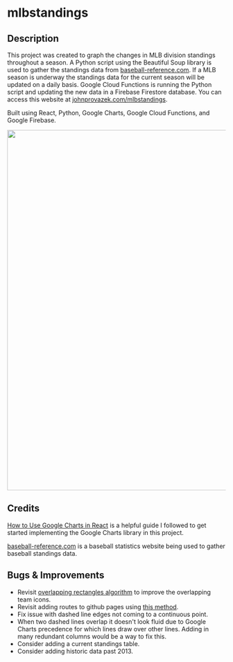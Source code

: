 # mlbstandings

## Description

This project was created to graph the changes in MLB division standings throughout a season. A Python script using the Beautiful Soup library is used to gather the standings data from [baseball-reference.com](https://www.baseball-reference.com/). If a MLB season is underway the standings data for the current season will be updated on a daily basis. Google Cloud Functions is running the Python script and updating the new data in a Firebase Firestore database. You can access this website at [johnprovazek.com/mlbstandings](https://www.johnprovazek.com/mlbstandings/).

Built using React, Python, Google Charts, Google Cloud Functions, and Google Firebase.

<div align="center">
  <picture>
    <img src="https://repository-images.githubusercontent.com/483421754/ce78b600-adcd-445a-80cc-8236060bc43e" width="830px">
  </picture>
</div>

## Credits

[How to Use Google Charts in React](https://blog.shahednasser.com/how-to-use-google-charts-in-react/#:~:text=In%20order%20to%20load%20Google,ll%20set%20google%20to%20window.) is a helpful guide I followed to get started implementing the Google Charts library in this project.

[baseball-reference.com](https://www.baseball-reference.com/) is a baseball statistics website being used to gather baseball standings data.

## Bugs & Improvements

- Revisit [overlapping rectangles algorithm](https://mikekling.com/comparing-algorithms-for-dispersing-overlapping-rectangles/) to improve the overlapping team icons.
- Revisit adding routes to github pages using [this method](https://github.com/rafgraph/spa-github-pages).
- Fix issue with dashed line edges not coming to a continuous point.
- When two dashed lines overlap it doesn't look fluid due to Google Charts precedence for which lines draw over other lines. Adding in many redundant columns would be a way to fix this.
- Consider adding a current standings table.
- Consider adding historic data past 2013.

